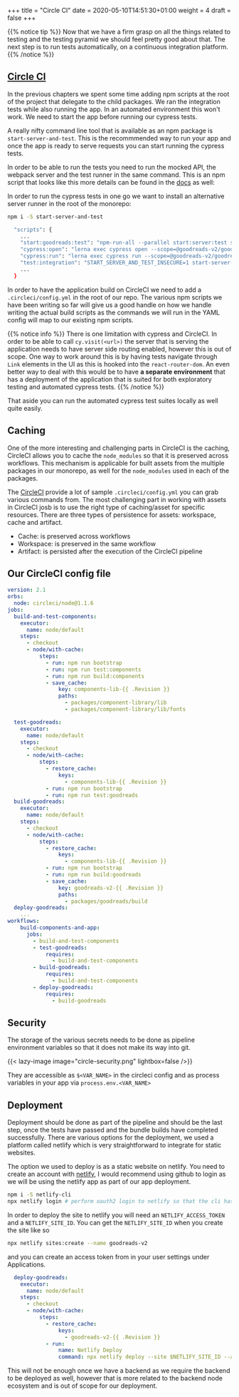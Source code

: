 +++
title = "Circle CI"
date = 2020-05-10T14:51:30+01:00
weight = 4
draft = false
+++


{{% notice tip %}}
Now that we have a firm grasp on all the things related to testing and the testing pyramid we should feel pretty good
about that. The next step is to run tests automatically, on a continuous integration platform.
{{% /notice %}}


## [Circle CI](https://circleci.com/)
In the previous chapters we spent some time adding npm scripts at the root of the project that delegate to the child
packages. We ran the integration tests while also running the app. In an automated environment this won't work. We need
to start the app before running our cypress tests.

A really nifty command line tool that is available as an npm package is `start-server-and-test`. This is the recommmended way to run
your app and once the app is ready to serve requests you can start running the cypress tests.

In order to be able to run the tests you need to run the mocked API, the webpack server and the test runner in the same
command. This is an npm script that looks like this more details can be found in the
[docs](https://docs.cypress.io/guides/guides/continuous-integration.html#Boot-your-server) as well:

In order to run the cypress tests in one go we want to install an alternative server runner in the root of the monorepo:

```bash
npm i -S start-server-and-test
```

```bash
  "scripts": {
    ...
    "start:goodreads:test": "npm-run-all --parallel start:server:test start:goodreads",
    "cypress:open": "lerna exec cypress open --scope=@goodreads-v2/goodreads",
    "cypress:run": "lerna exec cypress run --scope=@goodreads-v2/goodreads",
    "test:integration": "START_SERVER_AND_TEST_INSECURE=1 start-server-and-test start:goodreads:test http-get://localhost:3000 cypress:run"
    ...
  }
```

In order to have the application build on CircleCI we need to add a `.circleci/config.yml` in the root of our repo. The
various npm scripts we have been writing so far will give us a good handle on how we handle writing the actual build
scripts as the commands we will run in the YAML config will map to our existing npm scripts.

{{% notice info %}}
There is one limitation with cypress and CircleCI. In order to be able to call `cy.visit(<url>)` the server that is serving
the application needs to have server side routing enabled, however this is out of scope. One way to work around this is
by having tests navigate through `Link` elements in the UI as this is hooked into the `react-router-dom`.
An even better way to deal with this would be to have __a separate environment__ that has a deployment of the application
that is suited for both exploratory testing and automated cypress tests.
{{% /notice %}}

That aside you can run the automated cypress test suites locally as well quite easily.

## Caching
One of the more interesting and challenging parts in CircleCI is the caching, CircleCI allows you to cache the
`node_modules` so that it is preserved across workflows. This mechanism is applicable for built assets from the multiple
packages in our monorepo, as well for the `node_modules` used in each of the packages.

The [CircleCI](https://circleci.com/docs/2.0/) provide a lot of sample `.circleci/config.yml` you can grab various commands from.
The most challenging part in working with assets in CircleCI josb is to use the right type of caching/asset for specific resources. There are three
types of persistence for assets: workspace, cache and artifact.

- Cache: is preserved across workflows
- Workspace: is preserved in the same workflow
- Artifact: is persisted after the execution of the CircleCI pipeline

## Our CircleCI config file
```yaml
version: 2.1
orbs:
  node: circleci/node@1.1.6
jobs:
  build-and-test-components:
    executor:
      name: node/default
    steps:
      - checkout
      - node/with-cache:
          steps:
            - run: npm run bootstrap
            - run: npm run test:components
            - run: npm run build:components
            - save_cache:
                key: components-lib-{{ .Revision }}
                paths:
                  - packages/component-library/lib
                  - packages/component-library/lib/fonts

  test-goodreads:
    executor:
      name: node/default
    steps:
      - checkout
      - node/with-cache:
          steps:
            - restore_cache:
                keys:
                  - components-lib-{{ .Revision }}
            - run: npm run bootstrap
            - run: npm run test:goodreads
  build-goodreads:
    executor:
      name: node/default
    steps:
      - checkout
      - node/with-cache:
          steps:
            - restore_cache:
                keys:
                  - components-lib-{{ .Revision }}
            - run: npm run bootstrap
            - run: npm run build:goodreads
            - save_cache:
                key: goodreads-v2-{{ .Revision }}
                paths:
                  - packages/goodreads/build
  deploy-goodreads:
    ...
workflows:
    build-components-and-app:
      jobs:
        - build-and-test-components
        - test-goodreads:
            requires:
              - build-and-test-components
        - build-goodreads:
            requires:
              - build-and-test-components
        - deploy-goodreads:
            requires:
              - build-goodreads
```

## Security
The storage of the various secrets needs to be done as pipeline environment variables so that it does not make its way
into git.

{{< lazy-image image="circle-security.png" lightbox=false />}}

They are accessible as `$<VAR_NAME>` in the circleci config and as process variables in  your app via
`process.env.<VAR_NAME>`

## Deployment
Deployment should be done as part of the pipeline and should be the last step, once the tests have
passed and the bundle builds have completed successfully. There are various options for the deployment, we
used a platform called netlify which is very straightforward to integrate for static websites.

The option we used to deploy is as a static website on netlify. You need to create an account with [netlify](https://www.netlify.com/), I would recommend using github to login as we
will be using the netlify app as part of our app deployment.

```bash
npm i -S netlify-cli
npx netlify login # perform oauth2 login to netlify so that the cli has access to the netlify api
```

In order to deploy the site to netlify you will need an `NETLIFY_ACCESS_TOKEN` and a `NETLIFY_SITE_ID`. You can get the
`NETLIFY_SITE_ID` when you create the site like so

```bash
npx netlify sites:create --name goodreads-v2
```

and you can create an access token from in your user settings under Applications.

```yaml
  deploy-goodreads:
    executor:
      name: node/default
    steps:
      - checkout
      - node/with-cache:
          steps:
            - restore_cache:
                keys:
                  - goodreads-v2-{{ .Revision }}
            - run:
                name: Netlify Deploy
                command: npx netlify deploy --site $NETLIFY_SITE_ID --auth $NETLIFY_ACCESS_TOKEN --prod --dir=packages/goodreads/build
```

This will not be enough once we have a backend as we require the backend to be deployed as well, however that is more
related to the backend node ecosystem and is out of scope for our deployment.
